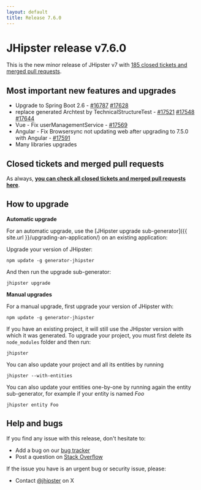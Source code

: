 ```yaml
---
layout: default
title: Release 7.6.0
---
```


JHipster release v7.6.0
==================

This is the new minor release of JHipster v7 with [185 closed tickets and merged pull requests](https://github.com/jhipster/generator-jhipster/issues?q=milestone%3A7.6.0+is%3Aclosed).


Most important new features and upgrades
-------------

- Upgrade to Spring Boot 2.6 - [#16787](https://github.com/jhipster/generator-jhipster/pull/16787) [#17628](https://github.com/jhipster/generator-jhipster/pull/17628)
- replace generated Archtest by TechnicalStructureTest - [#17521](https://github.com/jhipster/generator-jhipster/pull/17521) [#17548](https://github.com/jhipster/generator-jhipster/pull/17548) [#17644](https://github.com/jhipster/generator-jhipster/pull/17644)
- Vue - Fix userManagementService - [#17569](https://github.com/jhipster/generator-jhipster/pull/17569)
- Angular - Fix Browsersync not updating web after upgrading to 7.5.0 with Angular - [#17591](https://github.com/jhipster/generator-jhipster/pull/17591)
- Many libraries upgrades

Closed tickets and merged pull requests
------------
As always, __[you can check all closed tickets and merged pull requests here](https://github.com/jhipster/generator-jhipster/issues?q=milestone%3A7.6.0+is%3Aclosed)__.

How to upgrade
------------

**Automatic upgrade**

For an automatic upgrade, use the [JHipster upgrade sub-generator]({{ site.url }}/upgrading-an-application/) on an existing application:

Upgrade your version of JHipster:

```
npm update -g generator-jhipster
```

And then run the upgrade sub-generator:

```
jhipster upgrade
```

**Manual upgrades**

For a manual upgrade, first upgrade your version of JHipster with:

```
npm update -g generator-jhipster
```

If you have an existing project, it will still use the JHipster version with which it was generated.
To upgrade your project, you must first delete its `node_modules` folder and then run:

```
jhipster
```

You can also update your project and all its entities by running

```
jhipster --with-entities
```

You can also update your entities one-by-one by running again the entity sub-generator, for example if your entity is named _Foo_

```
jhipster entity Foo
```


Help and bugs
--------------

If you find any issue with this release, don't hesitate to:

- Add a bug on our [bug tracker](https://github.com/jhipster/generator-jhipster/issues?state=open)
- Post a question on [Stack Overflow](http://stackoverflow.com/tags/jhipster/info)

If the issue you have is an urgent bug or security issue, please:

- Contact [@jhipster](https://twitter.com/jhipster) on X
